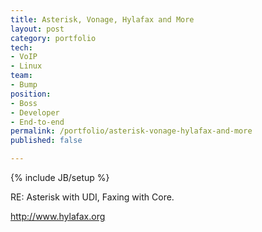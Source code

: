```yaml
---
title: Asterisk, Vonage, Hylafax and More
layout: post
category: portfolio
tech:
- VoIP
- Linux
team:
- Bump
position:
- Boss
- Developer
- End-to-end
permalink: /portfolio/asterisk-vonage-hylafax-and-more
published: false

---
```

{% include JB/setup %}
<div id="node-162" class="node node-portfolio node-promoted node-unpublished">
  <div class="content clearfix">
    <div class="field field-name-body field-type-text-with-summary field-label-hidden"><div class="field-items"><div class="field-item even"><p>RE: Asterisk with UDI, Faxing with Core.</p>
<p><a href="http://www.hylafax.org/">http://www.hylafax.org</a></p>
</div></div></div>  </div>
</div>
